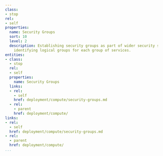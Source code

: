 ```yaml
---
class:
- stop
rel:
- self
properties:
  name: Security Groups
  sort: 10
  level: 2
  description: Establishing security groups as part of wider security strategy, and
    identifying logical groups for each group of services.
entities:
- class:
  - stop
  rel:
  - self
  properties:
    name: Security Groups
  links:
  - rel:
    - self
    href: deployment/compute/security-groups.md
  - rel:
    - parent
    href: deployment/compute/
links:
- rel:
  - self
  href: deployment/compute/security-groups.md
- rel:
  - parent
  href: deployment/compute/
...
```

